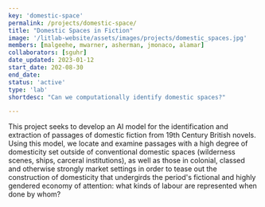 ```yaml
---
key: 'domestic-space'
permalink: /projects/domestic-space/
title: "Domestic Spaces in Fiction"
image: '/litlab-website/assets/images/projects/domestic_spaces.jpg'
members: [malgeehe, mwarner, asherman, jmonaco, alamar]
collaborators: [sguhr]
date_updated: 2023-01-12
start_date: 202-08-30
end_date:
status: 'active'
type: 'lab'
shortdesc: "Can we computationally identify domestic spaces?"

---
```

This project seeks to develop an AI model for the identification and extraction of passages of domestic fiction from 19th Century British novels. Using this model, we locate and examine passages with a high degree of domesticity set outside of conventional domestic spaces (wilderness scenes, ships, carceral institutions), as well as those in colonial, classed and otherwise strongly market settings in order to tease out the construction of domesticity that undergirds the period's fictional and highly gendered economy of attention: what kinds of labour are represented when done by whom?
